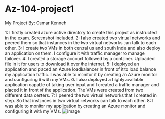 # Az-104-project1



My Project
By: Oumar Kenneh
 
 
1: I firstly created azure active directory to create this project as instructed in the exam. Screenshot included.
2: I also created two virtual networks and peered them so that instances in the two virtual networks can talk to each other.
3: I create two VMs in both central us and south India and also deploy an application on them. I configure it with traffic manager to manage failover. 
4: I created a storage account followed by a container. Uploaded file in it for users to download it over the internet.
5: I deployed an application and placed an Azure loadbalancer in front of it to load balance my application traffic. I was able to monitor it by creating an Azure monitor and configuring it with my VMs.
6: I also deployed a highly available application capable of taking user input and I created a traffic manager and placed it in front of the application. The VMs were created from two different data centers. 
7:  I peered the two virtual networks that I created in step. So that instances in two virtual networks can talk to each other.
8: I was able to monitor my application by creating an Azure monitor and configuring it with my VMs.
![image](https://github.com/nostradamuskenneh/Az-104-project1/assets/94419724/e4a3be6b-f6e6-44f8-9834-b906829ce525)
